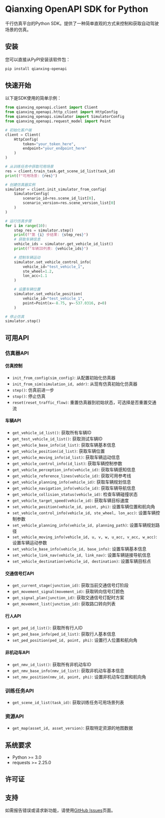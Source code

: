 # Qianxing OpenAPI SDK for Python

千行仿真平台的Python SDK。提供了一种简单直观的方式来控制和获取自动驾驶场景的仿真。

## 安装

您可以直接从PyPI安装该软件包：

```bash
pip install qianxing-openapi
```

## 快速开始

以下是SDK使用的简单示例：

```python
from qianxing_openapi.client import Client
from qianxing_openapi.http_client import HttpConfig
from qianxing_openapi.simulator import SimulatorConfig
from qianxing_openapi.request_model import Point

# 初始化客户端
client = Client(
    HttpConfig(
        token="your_token_here",
        endpoint="your_endpoint_here"
    )
)

# 从训练任务中获取可用场景
res = client.train_task.get_scene_id_list(task_id)
print(f"可用场景: {res}")

# 创建仿真器实例
simulator = client.init_simulator_from_config(
    SimulatorConfig(
        scenario_id=res.scene_id_list[0],
        scenario_version=res.scene_version_list[0]
    )
)

# 运行仿真步骤
for i in range(10):
    step_res = simulator.step()
    print(f"第 {i} 步结果: {step_res}")
    # 获取车辆信息
    vehicle_ids = simulator.get_vehicle_id_list()
    print(f"车辆ID列表: {vehicle_ids}")

    # 控制车辆运动
    simulator.set_vehicle_control_info(
        vehicle_id="test_vehicle_1", 
        ste_wheel=1.2,
        lon_acc=1.1
    )

    # 设置车辆位置
    simulator.set_vehicle_position(
        vehicle_id="test_vehicle_1",
        point=Point(x=-8.75, y=-537.0316, z=0)
    )

# 停止仿真
simulator.stop()
```

## 可用API

### 仿真器API

#### 仿真控制
- `init_from_config(sim_config)`: 从配置初始化仿真器
- `init_from_sim(simulation_id, addr)`: 从现有仿真初始化仿真器
- `step()`: 仿真前进一步
- `stop()`: 停止仿真
- `reset(reset_traffic_flow)`: 重置仿真器到初始状态，可选择是否重置交通流

#### 车辆API
- `get_vehicle_id_list()`: 获取所有车辆ID
- `get_test_vehicle_id_list()`: 获取测试车辆ID
- `get_vehicle_base_info(id_list)`: 获取车辆基本信息
- `get_vehicle_position(id_list)`: 获取车辆位置
- `get_vehicle_moving_info(id_list)`: 获取车辆运动信息
- `get_vehicle_control_info(id_list)`: 获取车辆控制参数
- `get_vehicle_perception_info(vehicle_id)`: 获取车辆感知信息
- `get_vehicle_reference_lines(vehicle_id)`: 获取可用参考线
- `get_vehicle_planning_info(vehicle_id)`: 获取车辆规划信息
- `get_vehicle_navigation_info(vehicle_id)`: 获取车辆导航信息
- `get_vehicle_collision_status(vehicle_id)`: 检查车辆碰撞状态
- `get_vehicle_target_speed(vehicle_id)`: 获取车辆目标速度
- `set_vehicle_position(vehicle_id, point, phi)`: 设置车辆位置和航向角
- `set_vehicle_control_info(vehicle_id, ste_wheel, lon_acc)`: 设置车辆控制参数
- `set_vehicle_planning_info(vehicle_id, planning_path)`: 设置车辆规划路径
- `set_vehicle_moving_info(vehicle_id, u, v, w, u_acc, v_acc, w_acc)`: 设置车辆运动参数
- `set_vehicle_base_info(vehicle_id, base_info)`: 设置车辆基本信息
- `set_vehicle_link_nav(vehicle_id, link_nav)`: 设置车辆链接导航信息
- `set_vehicle_destination(vehicle_id, destination)`: 设置车辆目标点

#### 交通信号灯API
- `get_current_stage(junction_id)`: 获取当前交通信号灯阶段
- `get_movement_signal(movement_id)`: 获取转向信号灯颜色
- `get_signal_plan(junction_id)`: 获取交通信号灯配时方案
- `get_movement_list(junction_id)`: 获取路口转向列表

#### 行人API
- `get_ped_id_list()`: 获取所有行人ID
- `get_ped_base_info(ped_id_list)`: 获取行人基本信息
- `set_ped_position(ped_id, point, phi)`: 设置行人位置和航向角

#### 非机动车API
- `get_nmv_id_list()`: 获取所有非机动车ID
- `get_nmv_base_info(nmv_id_list)`: 获取非机动车基本信息
- `set_nmv_position(nmv_id, point, phi)`: 设置非机动车位置和航向角

### 训练任务API
- `get_scene_id_list(task_id)`: 获取训练任务可用场景列表

### 资源API
- `get_map(asset_id, asset_version)`: 获取特定资源的地图数据

## 系统要求

- Python >= 3.0
- requests >= 2.25.0

## 许可证

## 支持

如需报告错误或请求新功能，请使用[GitHub Issues](https://github.com/risenlighten-qianxing/openapi-sdk-python/issues)页面。
